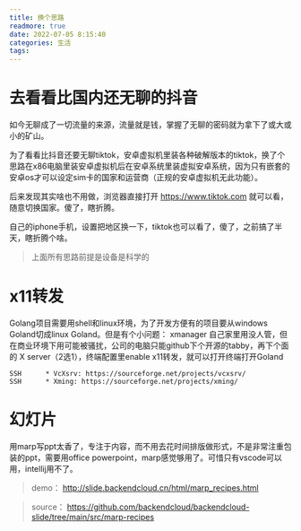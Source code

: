 ```yaml
---
title: 换个思路
readmore: true
date: 2022-07-05 8:15:40
categories: 生活
tags:
---
```


# 去看看比国内还无聊的抖音

如今无聊成了一切流量的来源，流量就是钱，掌握了无聊的密码就为拿下了或大或小的矿山。

为了看看比抖音还要无聊tiktok，安卓虚拟机里装各种破解版本的tiktok，换了个思路在x86电脑里装安卓虚拟机后在安卓系统里装虚拟安卓系统，因为只有嵌套的安卓os才可以设定sim卡的国家和运营商（正规的安卓虚拟机无此功能）。

后来发现其实啥也不用做，浏览器直接打开 https://www.tiktok.com 就可以看，随意切换国家。傻了，瞎折腾。

自己的iphone手机，设置把地区换一下，tiktok也可以看了，傻了，之前搞了半天，瞎折腾个啥。

> 上面所有思路前提是设备是科学的


# x11转发

Golang项目需要用shell和linux环境，为了开发方便有的项目要从windows Goland切成linux Goland。但是有个小问题：
xmanager 自己家里用没人管，但在商业环境下用可能被骚扰，公司的电脑只能github下个开源的tabby，再下个面的 X server（2选1），终端配置里enable x11转发，就可以打开终端打开Goland

    SSH      * VcXsrv: https://sourceforge.net/projects/vcxsrv/
    SSH      * Xming: https://sourceforge.net/projects/xming/


# 幻灯片

用marp写ppt太香了，专注于内容，而不用去花时间排版做形式，不是非常注重包装的ppt，需要用office powerpoint，marp感觉够用了。可惜只有vscode可以用，intellij用不了。

> demo： http://slide.backendcloud.cn/html/marp_recipes.html

> source： https://github.com/backendcloud/backendcloud-slide/tree/main/src/marp-recipes

